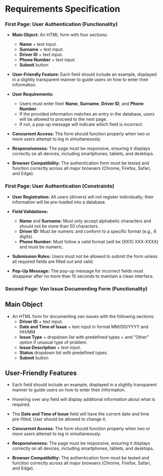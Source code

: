 # Requirements Specification

### First Page: User Authentication **(Functionality)**

- **Main Object:** An HTML form with four sections: 
  - **Name** + text input.
  - **Surname**  + text input.
  - **Driver ID**  + text input.
  - **Phone Number**  + text input.
  - **Submit** button
  
- **User-Friendly Feature:** Each field should include an example, displayed in a slightly transparent manner to guide users on how to enter their information.
- **User Requirements:**
  - Users must enter their **Name**, **Surname**, **Driver ID**, and **Phone Number**.
  - If the provided information matches an entry in the database, users will be allowed to proceed to the next page.
  - If not, a pop-up message will indicate which field is incorrect.
- **Concurrent Access:** The form should function properly when two or more users attempt to log in simultaneously.
- **Responsiveness:** The page must be responsive, ensuring it displays correctly on all devices, including smartphones, tablets, and desktops.
- **Browser Compatibility:** The authentication form must be tested and function correctly across all major browsers (Chrome, Firefox, Safari, and Edge).


### First Page: User Authentication **(Constraints)**

- **User Registration:** All users (drivers) will not register individually; their information will be pre-loaded into a database.

- **Field Validations:**
  - **Name** and **Surname:** Must only accept alphabetic characters and should not be more than 50 characters.
  - **Driver ID:** Must be numeric and conform to a specific format (e.g., 6 digits).
  - **Phone Number:** Must follow a valid format (will be (XXX) XXX-XXXX) and must be numeric.

- **Submission Rules:** Users must not be allowed to submit the form unless all required fields are filled out and valid.

- **Pop-Up Message:** The pop-up message for incorrect fields must disappear after no more than 10 seconds to maintain a clean interface.
  
### Second Page: Van Issue Documenting Form **(Functionality)**

## Main Object

- An HTML form for documenting van issues with the following sections:
  - **Driver ID**  + text input.
  - **Date and Time of Issue**  + text input in format MM/DD/YYYY and HH/MM
  - **Issue Type**  + dropdown list with predefined types + and "Other" option if unusual type of problem.
  - **Issue Description** + text input.
  - **Status** dropdown list with predefined types.
  - **Submit** button

## User-Friendly Features

- Each field should include an example, displayed in a slightly transparent manner to guide users on how to enter their information.
- Hovering over any field will display additional information about what is required.
- The **Date and Time of Issue** field will have the current date and time pre-filled. User should be allowed to change it.
  
- **Concurrent Access:** The form should function properly when two or more users attempt to log in simultaneously.
- **Responsiveness:** The page must be responsive, ensuring it displays correctly on all devices, including smartphones, tablets, and desktops.
- **Browser Compatibility:** The authentication form must be tested and function correctly across all major browsers (Chrome, Firefox, Safari, and Edge).
